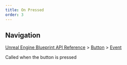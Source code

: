 ```yaml
---
title: On Pressed
order: 3
---
```

## Navigation

[Unreal Engine Blueprint API Reference](https://dev.epicgames.com/documentation/en-us/unreal-engine/BlueprintAPI) > [Button](https://dev.epicgames.com/documentation/en-us/unreal-engine/BlueprintAPI/Button) > [Event](https://dev.epicgames.com/documentation/en-us/unreal-engine/BlueprintAPI/Button/Event)

Called when the button is pressed
